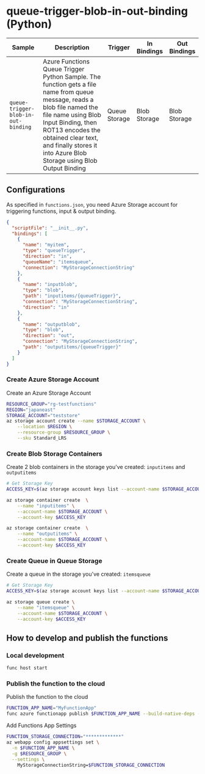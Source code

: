 # queue-trigger-blob-in-out-binding (Python)

| Sample | Description | Trigger | In Bindings | Out Bindings
| ------------- | ------------- | ------------- | ----------- | ----------- |
| `queue-trigger-blob-in-out-binding` | Azure Functions Queue Trigger Python Sample. The function gets a file name from queue message, reads a blob file named the file name using Blob Input Binding, then ROT13 encodes the obtained clear text, and finally stores it into Azure Blob Storage using Blob Output Binding  | Queue Storage | Blob Storage | Blob Storage |

## Configurations
As specified in `functions.json`, you need Azure Storage account for triggering functions, input & output binding.

```json
{
  "scriptFile": "__init__.py",
  "bindings": [
    {
      "name": "myitem",
      "type": "queueTrigger",
      "direction": "in",
      "queueName": "itemsqueue",
      "connection": "MyStorageConnectionString"
    },
    {
      "name": "inputblob",
      "type": "blob",
      "path": "inputitems/{queueTrigger}",
      "connection": "MyStorageConnectionString",
      "direction": "in"
    },
    {
      "name": "outputblob",
      "type": "blob",
      "direction": "out",
      "connection": "MyStorageConnectionString",
      "path": "outputitems/{queueTrigger}"
    }
  ]
}
```

### Create Azure Storage Account

Create an Azure Storage Account
```sh
RESOURCE_GROUP="rg-testfunctions"
REGION="japaneast"
STORAGE_ACCOUNT="teststore"
az storage account create --name $STORAGE_ACCOUNT \
    --location $REGION \
    --resource-group $RESOURCE_GROUP \
    --sku Standard_LRS
```

### Create Blob Storage Containers

Create 2 blob containers in the storage you've created: `inputitems` and `outputitems`
```sh
# Get Storage Key
ACCESS_KEY=$(az storage account keys list --account-name $STORAGE_ACCOUNT --resource-group $RESOURCE_GROUP --output tsv |head -1 | awk '{print $3}')

az storage container create  \
    --name "inputitems" \
    --account-name $STORAGE_ACCOUNT \
    --account-key $ACCESS_KEY

az storage container create  \
    --name "outputitems" \
    --account-name $STORAGE_ACCOUNT \
    --account-key $ACCESS_KEY
```

### Create Queue in Queue Storage

Create a queue in the storage you've created: `itemsqueue`

```sh
# Get Storage Key
ACCESS_KEY=$(az storage account keys list --account-name $STORAGE_ACCOUNT --resource-group $RESOURCE_GROUP --output tsv |head -1 | awk '{print $3}')

az storage queue create \
    --name "itemsqueue" \
    --account-name $STORAGE_ACCOUNT \
    --account-key $ACCESS_KEY
```

## How to develop and publish the functions

### Local development

```sh
func host start
```

### Publish the function to the cloud

Publish the function to the cloud
```sh
FUNCTION_APP_NAME="MyFunctionApp"
func azure functionapp publish $FUNCTION_APP_NAME --build-native-deps --no-bundler
```

Add Functions App Settings
```sh
FUNCTION_STORAGE_CONNECTION="*************"
az webapp config appsettings set \
  -n $FUNCTION_APP_NAME \
  -g $RESOURCE_GROUP \
  --settings \
    MyStorageConnectionString=$FUNCTION_STORAGE_CONNECTION
```